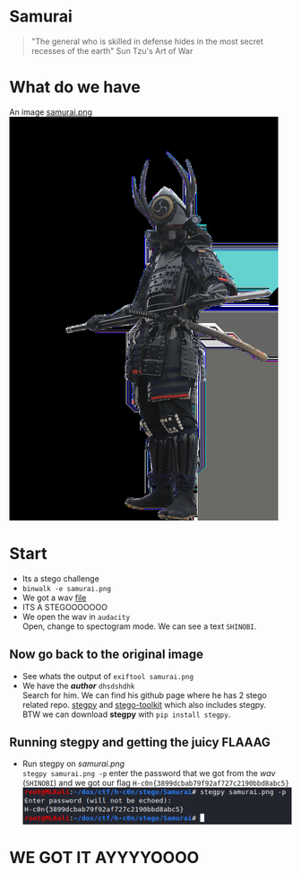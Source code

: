 # Samurai
> "The general who is skilled in defense hides in the most secret recesses of the earth"
> Sun Tzu's Art of War

# What do we have
An image [samurai.png](samurai.png)  
![samurai](samurai.png)

# Start
- Its a stego challenge
- `binwalk -e samurai.png`
- We got a wav [file](binwalk/wind.wav)
- ITS A STEGOOOOOOO 
- We open the wav in `audacity`  
Open, change to spectogram mode. We can see a text `SHINOBI`.
## Now go back to the original image
- See whats the output of `exiftool samurai.png`
- We have the ***author*** `dhsdshdhk`  
Search for him. We can find his github page where he has 2 stego related repo. [stegpy](https://github.com/dhsdshdhk/stegpy) and [stego-toolkit](https://github.com/dhsdshdhk/stego-toolkit) which also includes stegpy.  
BTW we can download **stegpy** with `pip install stegpy`.
## Running stegpy and getting the juicy FLAAAG
- Run stegpy on *samurai.png*  
`stegpy samurai.png -p` enter the password that we got from the *wav* (`SHINOBI`) and we got our flag `H-c0n{3899dcbab79f92af727c2190bbd8abc5}`
![flag](flag.png)
# WE GOT IT AYYYYOOOO
